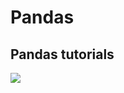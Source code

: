 # Pandas
## Pandas tutorials
![](https://upload.wikimedia.org/wikipedia/commons/thumb/e/ed/Pandas_logo.svg/1200px-Pandas_logo.svg.png)

